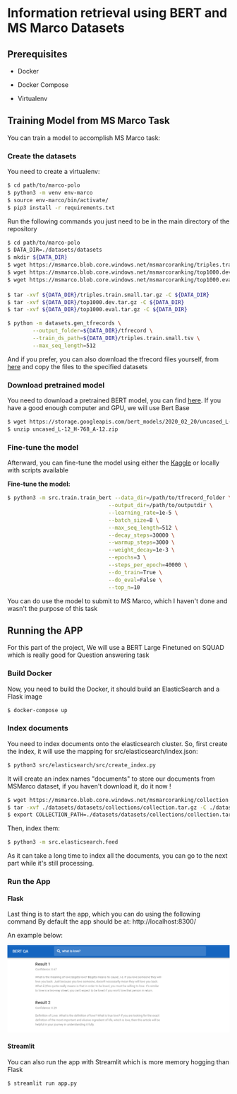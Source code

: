 # Information retrieval using BERT and MS Marco Datasets

## Prerequisites

- Docker

- Docker Compose

- Virtualenv


## Training Model from MS Marco Task

You can train a model to accomplish MS Marco task:

### Create the datasets

You need to create a virtualenv:

```bash 
$ cd path/to/marco-polo
$ python3 -m venv env-marco
$ source env-marco/bin/activate/
$ pip3 install -r requirements.txt
```
Run the following commands you just need to be in the main directory of the repository

```bash
$ cd path/to/marco-polo
$ DATA_DIR=./datasets/datasets
$ mkdir ${DATA_DIR}
$ wget https://msmarco.blob.core.windows.net/msmarcoranking/triples.train.small.tar.gz -P ${DATA_DIR}
$ wget https://msmarco.blob.core.windows.net/msmarcoranking/top1000.dev.tar.gz -P ${DATA_DIR}
$ wget https://msmarco.blob.core.windows.net/msmarcoranking/top1000.eval.tar.gz -P ${DATA_DIR} 

$ tar -xvf ${DATA_DIR}/triples.train.small.tar.gz -C ${DATA_DIR}
$ tar -xvf ${DATA_DIR}/top1000.dev.tar.gz -C ${DATA_DIR}
$ tar -xvf ${DATA_DIR}/top1000.eval.tar.gz -C ${DATA_DIR}
```
```bash
$ python -m datasets.gen_tfrecords \
        --output_folder=${DATA_DIR}/tfrecord \
        --train_ds_path=${DATA_DIR}/triples.train.small.tsv \
        --max_seq_length=512
```
And if you prefer, you can also download the tfrecord files yourself, from [here](https://drive.google.com/file/d/1IHFMLOMf2WqeQ0TuZx_j3_sf1Z0fc2-6/view) and copy the files to the specified datasets

### Download pretrained model

You need to download a pretrained BERT model, you can find [here](https://github.com/google-research/bert). If you have a good enough computer and GPU, we will use Bert Base


```bash
$ wget https://storage.googleapis.com/bert_models/2020_02_20/uncased_L-12_H-768_A-12.zip
$ unzip uncased_L-12_H-768_A-12.zip
```

### Fine-tune the model

Afterward, you can fine-tune the model using either the [Kaggle](https://www.kaggle.com/lemartiens/ranking-msmarco/notebook) or locally with scripts available

**Fine-tune the model:**

```bash
$ python3 -m src.train.train_bert --data_dir=/path/to/tfrecord_folder \
                                --output_dir=/path/to/outputdir \
                                --learning_rate=1e-5 \
                                --batch_size=8 \
                                --max_seq_length=512 \
                                --decay_steps=30000 \
                                --warmup_steps=3000 \
                                --weight_decay=1e-3 \
                                --epochs=3 \
                                --steps_per_epoch=40000 \
                                --do_train=True \
                                --do_eval=False \
                                --top_n=10
```
You can do use the model to submit to MS Marco, which I haven't done and wasn't the purpose of this task

## Running the APP

For this part of the project, We will use a BERT Large Finetuned on SQUAD which is really good for Question answering task

### Build Docker

Now, you need to build the Docker, it should build an ElasticSearch and a Flask image

```bash
$ docker-compose up
```

### Index documents

You need to index documents onto the elasticsearch cluster. So, first create the index, it will use the mapping for src/elasticsearch/index.json:

```bash
$ python3 src/elasticsearch/src/create_index.py
```

It will create an index names "documents" to store our documents from MSMarco dataset, if you haven't download it, do it now !

```bash
$ wget https://msmarco.blob.core.windows.net/msmarcoranking/collection.tar.gz -P ./datasets/datasets/collections
$ tar -xvf ./datasets/datasets/collections/collection.tar.gz -C ./datasets/datasets/collections/collection.tar.gz
$ export COLLECTION_PATH=./datasets/datasets/collections/collection.tar.gz
```
Then, index them:

```bash 
$ python3 -m src.elasticsearch.feed
```
As it can take a long time to index all the documents, you can go to the next part while it's still processing.

### Run the App

#### Flask

Last thing is to start the app, which you can do using the following command
By default the app should be at: http://localhost:8300/

An example below:

![example](./assets/example.png)

#### Streamlit

You can also run the app with Streamlit which is more memory hogging than Flask

```bash
$ streamlit run app.py
```